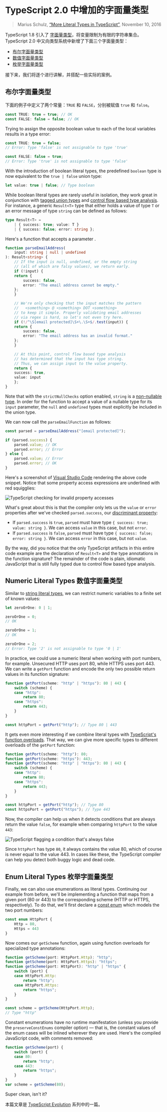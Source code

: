 TypeScript 2.0 中增加的字面量类型
================================

> Marius Schulz, [“More Literal Types in TypeScript”](https://mariusschulz.com/blog/more-literal-types-in-typescript), November 10, 2016

TypeScript 1.8 引入了 [字面量类型](https://mariusschulz.com/blog/string-literal-types-in-typescript)，将变量限制为有限的字符串集合。TypeScript 2.0 中又向类型系统中新增了下面三个字面量类型：

*   [布尔字面量类型](#boolean-literal-types)
*   [数值字面量类型](#numeric-literal-types)
*   [枚举字面量类型](#enum-literal-types)

接下来，我们将逐个进行讲解，并搭配一些实际的案例。

布尔字面量类型
------------------------------------------------

下面的例子中定义了两个常量：`TRUE` 和 `FALSE`，分别被赋值 `true` 和 `false`。

```ts
const TRUE: true = true; // OK
const FALSE: false = false; // OK
```

Trying to assign the opposite boolean value to each of the local variables results in a type error:

```ts
const TRUE: true = false;
// Error: Type 'false' is not assignable to type 'true'

const FALSE: false = true;
// Error: Type 'true' is not assignable to type 'false'
```

With the introduction of boolean literal types, the predefined `boolean` type is now equivalent to the `true | false` union type:

```ts
let value: true | false; // Type boolean
```

While boolean literal types are rarely useful in isolation, they work great in conjunction with [tagged union types](/blog/tagged-union-types-in-typescript) and [control flow based type analysis](/blog/control-flow-based-type-analysis-in-typescript). For instance, a generic `Result<T>` type that either holds a value of type `T` or an error message of type `string` can be defined as follows:

```ts
type Result<T> =
    | { success: true; value: T }
    | { success: false; error: string };
```

Here's a function that accepts a parameter .

```ts
function parseEmailAddress(
    input: string | null | undefined
): Result<string> {
    // If the input is null, undefined, or the empty string
    // (all of which are falsy values), we return early.
    if (!input) {
    return {
        success: false,
        error: "The email address cannot be empty."
    };
    }

    // We're only checking that the input matches the pattern
    //   <something> @ <something> DOT <something>
    // to keep it simple. Properly validating email addresses
    // via regex is hard, so let's not even try here.
    if (!/^\S[email protected]\S+\.\S+$/.test(input)) {
    return {
        success: false,
        error: "The email address has an invalid format."
    };
    }

    // At this point, control flow based type analysis
    // has determined that the input has type string.
    // Thus, we can assign input to the value property.
    return {
    success: true,
    value: input
    };
}
```

Note that with the `strictNullChecks` option enabled, `string` is a [non-nullable type](/blog/non-nullable-types-in-typescript). In order for the function to accept a value of a nullable type for its `input` parameter, the `null` and `undefined` types must explicitly be included in the union type.

We can now call the `parseEmailFunction` as follows:

```ts
const parsed = parseEmailAddress("[email protected]");

if (parsed.success) {
    parsed.value; // OK
    parsed.error; // Error
} else {
    parsed.value; // Error
    parsed.error; // OK
}
```

Here's a screenshot of [Visual Studio Code](https://code.visualstudio.com/) rendering the above code snippet. Notice that some property access expressions are underlined with red squigglies:

![TypeScript checking for invalid property accesses](https://mariusschulz.com/images/content/typescript_boolean_literal_discriminant_property-2x.p4d5gfznrb.imm.png)

What's great about this is that the compiler only lets us the `value` or `error` properties after we've checked `parsed.success`, our [discriminant property](/blog/tagged-union-types-in-typescript):

*   If `parsed.success` is `true`, `parsed` must have type `{ success: true; value: string }`. We can access `value` in this case, but not `error`.
*   If `parsed.success` is `false`, `parsed` must have type `{ success: false; error: string }`. We can access `error` in this case, but not `value`.

By the way, did you notice that the only TypeScript artifacts in this entire code example are the declaration of `Result<T>` and the type annotations in the function signature? The remainder of the code is plain, idiomatic JavaScript that is still fully typed due to control flow based type analysis.

Numeric Literal Types
数值字面量类型
------------------------------------------------

Similar to [string literal types](/blog/string-literal-types-in-typescript), we can restrict numeric variables to a finite set of known values:

```ts
let zeroOrOne: 0 | 1;

zeroOrOne = 0;
// OK

zeroOrOne = 1;
// OK

zeroOrOne = 2;
// Error: Type '2' is not assignable to type '0 | 1'
```

In practice, we could use a numeric literal when working with port numbers, for example. Unsecured HTTP uses port 80, while HTTPS uses port 443. We can write a `getPort` function and encode the only two possible return values in its function signature:

```ts
function getPort(scheme: "http" | "https"): 80 | 443 {
    switch (scheme) {
    case "http":
        return 80;
    case "https":
        return 443;
    }
}

const httpPort = getPort("http"); // Type 80 | 443
```

It gets even more interesting if we combine literal types with [TypeScript's function overloads](/blog/function-overloads-in-typescript). That way, we can give more specific types to different overloads of the `getPort` function:

```ts
function getPort(scheme: "http"): 80;
function getPort(scheme: "https"): 443;
function getPort(scheme: "http" | "https"): 80 | 443 {
    switch (scheme) {
    case "http":
        return 80;
    case "https":
        return 443;
    }
}

const httpPort = getPort("http"); // Type 80
const httpsPort = getPort("https"); // Type 443
```

Now, the compiler can help us when it detects conditions that are always return the value `false`, for example when comparing `httpPort` to the value `443`:

![TypeScript flagging a condition that's always false](https://mariusschulz.com/images/content/typescript_control_flow_contradiction-2x.kpi7hrylto.imm.png)

Since `httpPort` has type `80`, it always contains the value 80, which of course is never equal to the value 443. In cases like these, the TypeScript compiler can help you detect both buggy logic and dead code.

Enum Literal Types
枚举字面量类型
------------------------------------------

Finally, we can also use enumerations as literal types. Continuing our example from before, we'll be implementing a function that maps from a given port (80 or 443) to the corresponding scheme (HTTP or HTTPS, respectively). To do that, we'll first declare a [const enum](https://www.typescriptlang.org/docs/handbook/enums.html) which models the two port numbers:

```ts
const enum HttpPort {
    Http = 80,
    Https = 443
}
```

Now comes our `getScheme` function, again using function overloads for specialized type annotations:

```ts
function getScheme(port: HttpPort.Http): "http";
function getScheme(port: HttpPort.Https): "https";
function getScheme(port: HttpPort): "http" | "https" {
    switch (port) {
    case HttpPort.Http:
        return "http";
    case HttpPort.Https:
        return "https";
    }
}

const scheme = getScheme(HttpPort.Http);
// Type "http"
```

Constant enumerations have no runtime manifestation (unless you provide the `preserveConstEnums` compiler option) — that is, the constant values of the enum cases will be inlined wherever they are used. Here's the compiled JavaScript code, with comments removed:

```ts
function getScheme(port) {
    switch (port) {
    case 80:
        return "http";
    case 443:
        return "https";
    }
}
var scheme = getScheme(80);
```

Super clean, isn't it?

本篇文章是 [TypeScript Evolution](https://mariusschulz.com/blog/series/typescript-evolution) 系列中的一篇。

